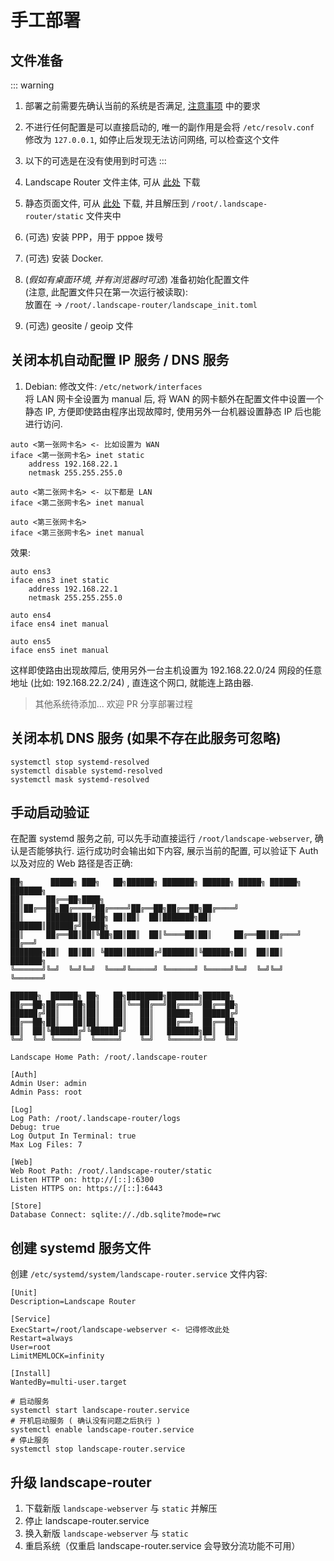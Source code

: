 # 手工部署

## 文件准备
::: warning
1. 部署之前需要先确认当前的系统是否满足, [注意事项](./attention.md) 中的要求  
2. 不进行任何配置是可以直接启动的, 唯一的副作用是会将 `/etc/resolv.conf` 修改为 `127.0.0.1`, 如停止后发现无法访问网络, 可以检查这个文件
3. 以下的可选是在没有使用到时可选
:::

1. Landscape Router 文件主体, 可从 [此处](https://github.com/ThisSeanZhang/landscape/releases/) 下载
2. 静态页面文件, 可从 [此处](https://github.com/ThisSeanZhang/landscape/releases/) 下载, 并且解压到 `/root/.landscape-router/static` 文件夹中
3. (可选) 安装 PPP，用于 pppoe 拨号
4. (可选) 安装 Docker.
5. (*假如有桌面环境, 并有浏览器时可选*) 准备初始化配置文件  
  (注意, 此配置文件只在第一次运行被读取):   
    放置在 -> `/root/.landscape-router/landscape_init.toml`
6. (可选) geosite / geoip 文件

## 关闭本机自动配置 IP 服务 / DNS 服务
1. Debian:
修改文件: `/etc/network/interfaces`  
将 LAN 网卡全设置为 manual 后, 将 WAN 的网卡额外在配置文件中设置一个静态 IP, 方便即使路由程序出现故障时, 使用另外一台机器设置静态 IP 后也能进行访问.

```
auto <第一张网卡名> <- 比如设置为 WAN
iface <第一张网卡名> inet static
    address 192.168.22.1
    netmask 255.255.255.0

auto <第二张网卡名> <- 以下都是 LAN
iface <第二张网卡名> inet manual

auto <第三张网卡名>
iface <第三张网卡名> inet manual
```
效果: 
```
auto ens3
iface ens3 inet static
    address 192.168.22.1
    netmask 255.255.255.0

auto ens4
iface ens4 inet manual

auto ens5
iface ens5 inet manual
```

这样即使路由出现故障后, 使用另外一台主机设置为 192.168.22.0/24 网段的任意地址 (比如: 192.168.22.2/24) , 直连这个网口, 就能连上路由器.


> 其他系统待添加... 欢迎 PR 分享部署过程

## 关闭本机 DNS 服务 (如果不存在此服务可忽略)
```shell
systemctl stop systemd-resolved
systemctl disable systemd-resolved
systemctl mask systemd-resolved
```

## 手动启动验证
在配置 systemd 服务之前, 可以先手动直接运行 `/root/landscape-webserver`, 确认是否能够执行.
运行成功时会输出如下内容, 展示当前的配置, 可以验证下 Auth 以及对应的 Web 路径是否正确:
```text
██╗      █████╗ ███╗   ██╗██████╗ ███████╗ ██████╗ █████╗ ██████╗ ███████╗
██║     ██╔══██╗████╗  ██║██╔══██╗██╔════╝██╔════╝██╔══██╗██╔══██╗██╔════╝
██║     ███████║██╔██╗ ██║██║  ██║███████╗██║     ███████║██████╔╝█████╗  
██║     ██╔══██║██║╚██╗██║██║  ██║╚════██║██║     ██╔══██║██╔═══╝ ██╔══╝  
███████╗██║  ██║██║ ╚████║██████╔╝███████║╚██████╗██║  ██║██║     ███████╗
╚══════╝╚═╝  ╚═╝╚═╝  ╚═══╝╚═════╝ ╚══════╝ ╚═════╝╚═╝  ╚═╝╚═╝     ╚══════╝
                                                                          
██████╗  ██████╗ ██╗   ██╗████████╗███████╗██████╗                        
██╔══██╗██╔═══██╗██║   ██║╚══██╔══╝██╔════╝██╔══██╗                       
██████╔╝██║   ██║██║   ██║   ██║   █████╗  ██████╔╝                       
██╔══██╗██║   ██║██║   ██║   ██║   ██╔══╝  ██╔══██╗                       
██║  ██║╚██████╔╝╚██████╔╝   ██║   ███████╗██║  ██║                       
╚═╝  ╚═╝ ╚═════╝  ╚═════╝    ╚═╝   ╚══════╝╚═╝  ╚═╝                       

Landscape Home Path: /root/.landscape-router

[Auth]
Admin User: admin
Admin Pass: root

[Log]
Log Path: /root/.landscape-router/logs
Debug: true
Log Output In Terminal: true
Max Log Files: 7

[Web]
Web Root Path: /root/.landscape-router/static
Listen HTTP on: http://[::]:6300
Listen HTTPS on: https://[::]:6443

[Store]
Database Connect: sqlite://./db.sqlite?mode=rwc
```


## 创建 systemd 服务文件
创建 `/etc/systemd/system/landscape-router.service`
文件内容: 
```text
[Unit]
Description=Landscape Router

[Service]
ExecStart=/root/landscape-webserver <- 记得修改此处
Restart=always
User=root
LimitMEMLOCK=infinity

[Install]
WantedBy=multi-user.target
```


```shell
# 启动服务
systemctl start landscape-router.service
# 开机启动服务 ( 确认没有问题之后执行 )
systemctl enable landscape-router.service
# 停止服务
systemctl stop landscape-router.service
```
## 升级 landscape-router

1. 下载新版 `landscape-webserver` 与 `static` 并解压
2. 停止 landscape-router.service
3. 换入新版 `landscape-webserver` 与 `static`  
4. 重启系统（仅重启 landscape-router.service 会导致分流功能不可用）

